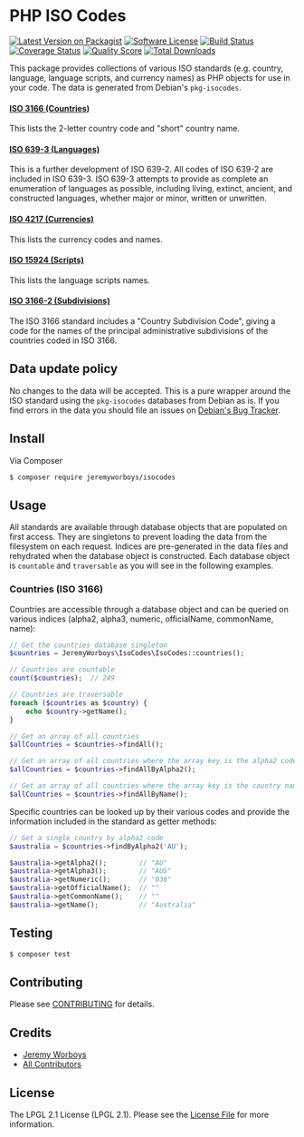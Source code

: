# PHP ISO Codes

[![Latest Version on Packagist][ico-version]][link-packagist]
[![Software License][ico-license]](LICENSE.md)
[![Build Status][ico-travis]][link-travis]
[![Coverage Status][ico-scrutinizer]][link-scrutinizer]
[![Quality Score][ico-code-quality]][link-code-quality]
[![Total Downloads][ico-downloads]][link-downloads]

This package provides collections of various ISO standards (e.g. country, language, language scripts, and currency 
names) as PHP objects for use in your code. The data is generated from Debian's `pkg-isocodes`.

#### [ISO 3166 (Countries)][link-iso-3166]

This lists the 2-letter country code and "short" country name. 

#### [ISO 639-3 (Languages)][link-iso-639-3]

This is a further development of ISO 639-2. All codes of ISO 639-2 are included in ISO 639-3. ISO 639-3 attempts to 
provide as complete an enumeration of languages as possible, including living, extinct, ancient, and constructed 
languages, whether major or minor, written or unwritten. 

#### [ISO 4217 (Currencies)][link-iso-4217]

This lists the currency codes and names.

#### [ISO 15924 (Scripts)][link-iso-15924]

This lists the language scripts names.

#### [ISO 3166-2 (Subdivisions)][link-iso-3166-2]

The ISO 3166 standard includes a "Country Subdivision Code", giving a code for the names of the principal administrative
subdivisions of the countries coded in ISO 3166. 

## Data update policy

No changes to the data will be accepted. This is a pure wrapper around the ISO standard using the `pkg-isocodes` 
databases from Debian as is. If you find errors in the data you should file an issues on [Debian's Bug Tracker](https://alioth.debian.org/tracker/?atid=413077&group_id=30316).

## Install

Via Composer

``` bash
$ composer require jeremyworboys/isocodes
```

## Usage

All standards are available through database objects that are populated on first access. They are singletons to prevent 
loading the data from the filesystem on each request. Indices are pre-generated in the data files and rehydrated when
the database object is constructed. Each database object is `countable` and `traversable` as you will see in the 
following examples. 

### Countries (ISO 3166)

Countries are accessible through a database object and can be queried on various indices (alpha2, alpha3, numeric, 
officialName, commonName, name):

``` php
// Get the countries database singleton
$countries = JeremyWorboys\IsoCodes\IsoCodes::countries();

// Countries are countable
count($countries);  // 249

// Countries are traversable
foreach ($countries as $country) {
    echo $country->getName();
}

// Get an array of all countries
$allCountries = $countries->findAll();

// Get an array of all countries where the array key is the alpha2 code
$allCountries = $countries->findAllByAlpha2();

// Get an array of all countries where the array key is the country name
$allCountries = $countries->findAllByName();
```

Specific countries can be looked up by their various codes and provide the information included in the standard as 
getter methods:

``` php
// Get a single country by alpha2 code
$australia = $countries->findByAlpha2('AU');

$australia->getAlpha2();        // "AU"
$australia->getAlpha3();        // "AUS"
$australia->getNumeric();       // "036"
$australia->getOfficialName();  // ""
$australia->getCommonName();    // ""
$australia->getName();          // "Australia"
```

## Testing

``` bash
$ composer test
```

## Contributing

Please see [CONTRIBUTING](CONTRIBUTING.md) for details.

## Credits

- [Jeremy Worboys][link-author]
- [All Contributors][link-contributors]

## License

The LPGL 2.1 License (LPGL 2.1). Please see the [License File](LICENSE) for more information.

[ico-version]: https://img.shields.io/packagist/v/jeremyworboys/isocodes.svg?style=flat-square
[ico-license]: https://img.shields.io/badge/license-LGPL--2.1-brightgreen.svg?style=flat-square
[ico-travis]: https://img.shields.io/travis/jeremyworboys/isocodes/master.svg?style=flat-square
[ico-scrutinizer]: https://img.shields.io/scrutinizer/coverage/g/jeremyworboys/isocodes.svg?style=flat-square
[ico-code-quality]: https://img.shields.io/scrutinizer/g/jeremyworboys/isocodes.svg?style=flat-square
[ico-downloads]: https://img.shields.io/packagist/dt/jeremyworboys/isocodes.svg?style=flat-square

[link-packagist]: https://packagist.org/packages/jeremyworboys/isocodes
[link-travis]: https://travis-ci.org/jeremyworboys/isocodes
[link-scrutinizer]: https://scrutinizer-ci.com/g/jeremyworboys/isocodes/code-structure
[link-code-quality]: https://scrutinizer-ci.com/g/jeremyworboys/isocodes
[link-downloads]: https://packagist.org/packages/jeremyworboys/isocodes
[link-author]: https://github.com/jeremyworboys
[link-contributors]: ../../contributors

[link-iso-3166]: http://www.iso.org/iso/country_codes
[link-iso-639]: http://www.loc.gov/standards/iso639-2/
[link-iso-639-3]: http://www.sil.org/iso639-3/
[link-iso-4217]: http://www.bsi-global.com/en/Standards-and-Publications/Industry-Sectors/Services/BSI-Currency-Code-Service/
[link-iso-15924]: http://unicode.org/iso15924/
[link-iso-3166-2]: http://www.iso.org/iso/country_codes/background_on_iso_3166/iso_3166-2.htm

